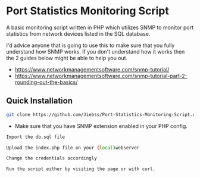 # Port Statistics Monitoring Script
A basic monitoring script written in PHP which utilizes SNMP to monitor port statistics from network devices listed in the SQL database.

I'd advice anyone that is going to use this to make sure that you fully understand how SNMP works. If you don't understand how it works then the 2 guides below might be able to help you out.
- https://www.networkmanagementsoftware.com/snmp-tutorial/
- https://www.networkmanagementsoftware.com/snmp-tutorial-part-2-rounding-out-the-basics/

## Quick Installation
```bash
git clone https://github.com/Jiebss/Port-Statistics-Monitoring-Script.git
```
- Make sure that you have SNMP extension enabled in your PHP config.

```bash
Import the db.sql file
```
```bash
Upload the index.php file on your (local)webserver
```
```bash
Change the credentials accordingly
```
```bash
Run the script either by visiting the page or with curl.
```


